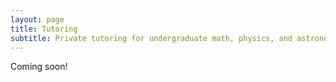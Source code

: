 ```yaml
---
layout: page
title: Tutoring
subtitle: Private tutoring for undergraduate math, physics, and astronomy courses
---
```


Coming soon!

